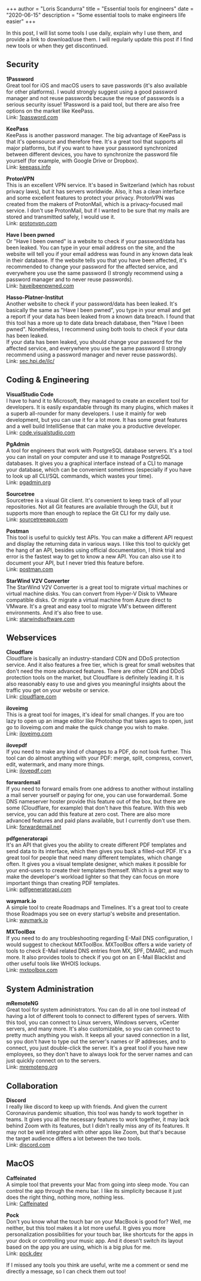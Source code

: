 +++
author = "Loris Scandurra"
title = "Essential tools for engineers"
date = "2020-06-15"
description = "Some essential tools to make engineers life easier"
+++

In this post, I will list some tools I use daily, explain why I use them, and provide a link to download/use them. I will regularly update this post if I find new tools or when they get discontinued.

## Security

**1Password**  
Great tool for iOS and macOS users to save passwords (it's also available for other platforms). I would strongly suggest using a good password manager and not reuse passwords because the reuse of passwords is a serious security issue! 1Password is a paid tool, but there are also free options on the market like KeePass.  
Link: [1password.com](https://1password.com)

**KeePass**  
KeePass is another password manager. The big advantage of KeePass is that it's opensource and therefore free. It's a great tool that supports all major platforms, but if you want to have your password synchronized between different devices, you have to synchronize the password file yourself (for example, with Google Drive or Dropbox).  
Link: [keepass.info](https://keepass.info)

**ProtonVPN**  
This is an excellent VPN service. It's based in Switzerland (which has robust privacy laws), but it has servers worldwide. Also, it has a clean interface and some excellent features to protect your privacy. ProtonVPN was created from the makers of ProtonMail, which is a privacy-focused mail service. I don't use ProtonMail, but if I wanted to be sure that my mails are stored and transmitted safely, I would use it.  
Link: [protonvpn.com](https://protonvpn.com)

**Have I been pwned**  
Or "Have I been owned" is a website to check if your password/data has been leaked. You can type in your email address on the site, and the website will tell you if your email address was found in any known data leak in their database. If the website tells you that you have been affected, it's recommended to change your password for the affected service, and everywhere you use the same password (I strongly recommend using a password manager and to never reuse passwords).  
Link: [haveibeenpwned.com](https://haveibeenpwned.com)

**Hasso-Platner-Institut**  
Another website to check if your password/data has been leaked. It's basically the same as "Have I been pwned", you type in your email and get a report if your data has been leaked from a known data breach. I found that this tool has a more up to date data breach database, then "Have I been pwned". Nonetheless, I recommend using both tools to check if your data has been leaked.<br>If your data has been leaked, you should change your password for the affected service, and everywhere you use the same password (I strongly recommend using a password manager and never reuse passwords).  
Link: [sec.hpi.de/ilc/](https://sec.hpi.de/ilc/)

## Coding & Engineering

**VisualStudio Code**  
I have to hand it to Microsoft, they managed to create an excellent tool for developers. It is easily expandable through its many plugins, which makes it a superb all-rounder for many developers. I use it mainly for web development, but you can use it for a lot more. It has some great features and a well build IntelliSense that can make you a productive developer.  
Link: [code.visualstudio.com](https://code.visualstudio.com)

**PgAdmin**  
A tool for engineers that work with PostgreSQL database servers. It's a tool you can install on your computer and use it to manage PostgreSQL databases. It gives you a graphical interface instead of a CLI to manage your database, which can be convenient sometimes (especially if you have to look up all CLI/SQL commands, which wastes your time).  
Link: [pgadmin.org](https://www.pgadmin.org)

**Sourcetree**  
Sourcetree is a visual Git client. It's convenient to keep track of all your repositories. Not all Git features are available through the GUI, but it supports more than enough to replace the Git CLI for my daily use.  
Link: [sourcetreeapp.com](https://www.sourcetreeapp.com)

**Postman**  
This tool is useful to quickly test APIs. You can make a different API request and display the returning data in various ways. I like this tool to quickly get the hang of an API, besides using official documentation, I think trial and error is the fastest way to get to know a new API. You can also use it to document your API, but I never tried this feature before.  
Link: [postman.com](https://www.postman.com)

**StarWind V2V Converter**  
The StarWind V2V Converter is a great tool to migrate virtual machines or virtual machine disks. You can convert from Hyper-V Disk to VMware compatible disks. Or migrate a virtual machine from Azure direct to VMware. It's a great and easy tool to migrate VM's between different environments. And it's also free to use.  
Link: [starwindsoftware.com](https://www.starwindsoftware.com)

## Webservices

**Cloudflare**  
Cloudflare is basically an industry-standard CDN and DDoS protection service. And it also features a free tier, which is great for small websites that don't need the more advanced features. There are other CDN and DDoS protection tools on the market, but Cloudflare is definitely leading it. It is also reasonably easy to use and gives you meaningful insights about the traffic you get on your website or service.  
Link: [cloudflare.com](https://www.cloudflare.com)

**iloveimg**  
This is a great tool for images, it's ideal for small changes. If you are too lazy to open up an image editor like Photoshop that takes ages to open, just go to iloveimg.com and make the quick change you wish to make.  
Link: [iloveimg.com](https://www.iloveimg.com)

**ilovepdf**  
If you need to make any kind of changes to a PDF, do not look further. This tool can do almost anything with your PDF: merge, split, compress, convert, edit, watermark, and many more things.  
Link: [ilovepdf.com](https://www.ilovepdf.com)

**forwardemail**  
If you need to forward emails from one address to another without installing a mail server yourself or paying for one, you can use forwardemail. Some DNS nameserver hoster provide this feature out of the box, but there are some (Cloudflare, for example) that don't have this feature. With this web service, you can add this feature at zero cost. There are also more advanced features and paid plans available, but I currently don't use them.  
Link: [forwardemail.net](https://forwardemail.net/en)

**pdfgeneratorapi**  
It's an API that gives you the ability to create different PDF templates and send data to its interface, which then gives you back a filled-out PDF. It's a great tool for people that need many different templates, which change often. It gives you a visual template designer, which makes it possible for your end-users to create their templates themself. Which is a great way to make the developer's workload lighter so that they can focus on more important things than creating PDF templates.  
Link: [pdfgeneratorapi.com](https://pdfgeneratorapi.com)

**waymark.io**  
A simple tool to create Roadmaps and Timelines. It's a great tool to create those Roadmaps you see on every startup's website and presentation.  
Link: [waymark.io](https://waymark.io)

**MXToolBox**  
If you need to do any troubleshooting regarding E-Mail DNS configuration, I would suggest to checkout MXToolBox. MXToolBox offers a wide variety of tools to check E-Mail related DNS entries from MX, SPF, DMARC, and much more. It also provides tools to check if you got on an E-Mail Blacklist and other useful tools like WHOIS lockups.  
Link: [mxtoolbox.com](https://mxtoolbox.com/)

## System Administration

**mRemoteNG**  
Great tool for system administrators. You can do all in one tool instead of having a lot of different tools to connect to different types of servers. With this tool, you can connect to Linux servers, Windows servers, vCenter servers, and many more. It's also customizable, so you can connect to pretty much anything you wish. It keeps all your saved connection in a list, so you don't have to type out the server's names or IP addresses, and to connect, you just double-click the server. It's a great tool if you have new employees, so they don't have to always look for the server names and can just quickly connect on to the servers.  
Link: [mremoteng.org](https://mremoteng.org)

## Collaboration

**Discord**  
I really like discord to keep up with friends. And given the current Coronavirus pandemic situation, this tool was handy to work together in teams. It gives you all the necessary features to work together, it may lack behind Zoom with its features, but I didn't really miss any of its features. It may not be well integrated with other apps like Zoom, but that's because the target audience differs a lot between the two tools.  
Link: [discord.com](https://discord.com)

## MacOS

**Caffeinated**  
A simple tool that prevents your Mac from going into sleep mode. You can control the app through the menu bar. I like its simplicity because it just does the right thing, nothing more, nothing less.  
Link: [Caffeinated](https://apps.apple.com/ch/app/caffeinated-anti-sleep-app/id1362171212?mt=12)

**Pock**  
Don't you know what the touch bar on your MacBook is good for? Well, me neither, but this tool makes it a lot more useful. It gives you more personalization possibilities for your touch bar, like shortcuts for the apps in your dock or controlling your music app. And it doesn't switch its layout based on the app you are using, which is a big plus for me.  
Link: [pock.dev](https://pock.dev)

If I missed any tools you think are useful, write me a comment or send me directly a message, so I can check them out too!</p>